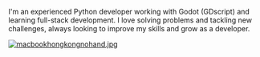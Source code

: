 I'm an experienced Python developer working with Godot (GDscript) and learning full-stack development. I love solving problems and tackling new challenges, always looking to improve my skills and grow as a developer.



[![macbookhongkongnohand.jpg](https://i.postimg.cc/VNSK0NH1/macbookhongkongnohand.jpg)](https://postimg.cc/HJgwfTgP)




<!---
RTXNolan/RTXNolan is a ✨ special ✨ repository because its `README.md` (this file) appears on your GitHub profile.
You can click the Preview link to take a look at your changes.
--->
